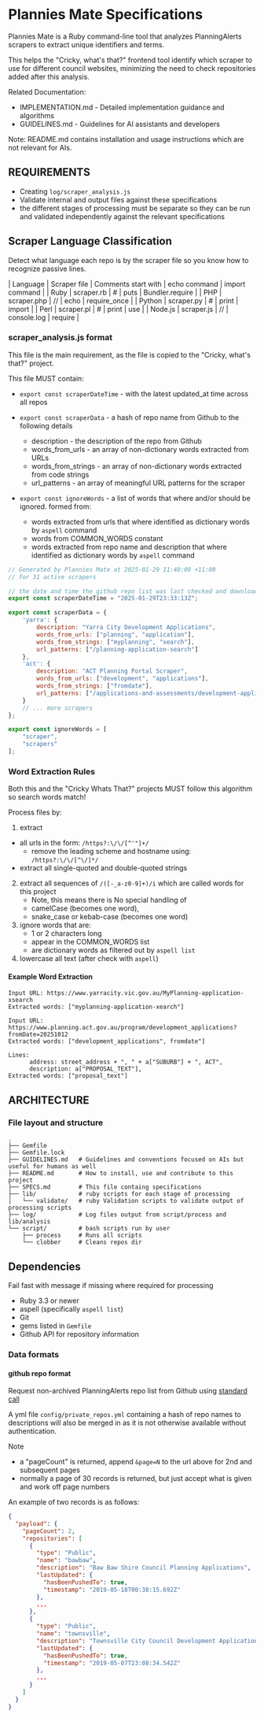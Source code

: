 # Plannies Mate Specifications

Plannies Mate is a Ruby command-line tool that analyzes PlanningAlerts scrapers to extract unique identifiers and terms.

This helps the "Cricky, what's that?" frontend tool identify which scraper to use for different council websites,
minimizing the need to check repositories added after this analysis.

Related Documentation:

- IMPLEMENTATION.md - Detailed implementation guidance and algorithms
- GUIDELINES.md - Guidelines for AI assistants and developers

Note: README.md contains installation and usage instructions which are not relevant for AIs.

## REQUIREMENTS

* Creating `log/scraper_analysis.js`
* Validate internal and output files against these specifications
* the different stages of processing must be separate so they can be run and validated independently against the
  relevant specifications

## Scraper Language Classification

Detect what language each repo is by the scraper file so you know how to recognize passive lines.

| Language | Scraper file | Comments start with | echo command | import command |
| Ruby | scraper.rb | # | puts | Bundler.require |
| PHP | scraper.php | // | echo | require_once |
| Python | scraper.py | # | print | import |
| Perl | scraper.pl | # | print | use |
| Node.js | scraper.js | // | console.log | require |

### scraper_analysis.js format

This file is the main requirement, as the file is copied to the "Cricky, what's that?" project.

This file MUST contain:

* `export const scraperDateTime` - with the latest updated_at time across all repos

* `export const scraperData` - a hash of repo name from Github to the following details
    * description - the description of the repo from Github
    * words_from_urls - an array of non-dictionary words extracted from URLs
    * words_from_strings - an array of non-dictionary words extracted from code strings
    * url_patterns - an array of meaningful URL patterns for the scraper

* `export const ignoreWords` - a list of words that where and/or should be ignored. formed from:
    * words extracted from urls that where identified as dictionary words by `aspell` command
    * words from COMMON_WORDS constant
    * words extracted from repo name and description that where identified as dictionary words by `aspell` command

```javascript
// Generated by Plannies Mate at 2025-01-29 11:40:09 +11:00
// for 31 active scrapers

// the date and time the github repo list was last checked and downloaded
export const scraperDateTime = "2025-01-29T23:33:13Z";

export const scraperData = {
    'yarra': {
        description: "Yarra City Development Applications",
        words_from_urls: ["planning", "application"],
        words_from_strings: ["myplanning", "xearch"],
        url_patterns: ["/planning-application-search"]
    },
    'act': {
        description: "ACT Planning Portal Scraper",
        words_from_urls: ["development", "applications"],
        words_from_strings: ["fromdate"],
        url_patterns: ["/applications-and-assessments/development-applications"]
    }
    // ... more scrapers
};

export const ignoreWords = [
    "scraper",
    "scrapers"
];

```

### Word Extraction Rules

Both this and the "Cricky Whats That?" projects MUST follow this algorithm so search words match!

Process files by:

1. extract

* all urls in the form: `/https?:\/\/[^'"]+/`
    - remove the leading scheme and hostname using: `/https?:\/\/[^\/]*/`
* extract all single-quoted and double-quoted strings

2. extract all sequences of `/([-_a-z0-9]+)/i` which are called words for this project
    - Note, this means there is No special handling of
    - camelCase (becomes one word),
    - snake_case or kebab-case (becomes one word)
3. ignore words that are:
    - 1 or 2 characters long
    - appear in the COMMON_WORDS list
    - are dictionary words as filtered out by `aspell list`
4. lowercase all text (after check with `aspell`)

#### Example Word Extraction

```
Input URL: https://www.yarracity.vic.gov.au/MyPlanning-application-xsearch
Extracted words: ["myplanning-application-xearch"]

Input URL: https://www.planning.act.gov.au/program/development_applications?fromDate=20251012
Extracted words: ["development_applications", fromdate"]

Lines:
      address: street_address + ", " + a["SUBURB"] + ", ACT",
      description: a["PROPOSAL_TEXT"],
Extracted words: ["proposal_text"]
```

## ARCHITECTURE

### File layout and structure

```
.
├── Gemfile
├── Gemfile.lock
├── GUIDELINES.md   # Guidelines and conventions focused on AIs but useful for humans as well
├── README.md       # How to install, use and contribute to this project
├── SPECS.md        # This file containg specifications
├── lib/            # ruby scripts for each stage of processing
│   └── validate/   # ruby Validation scripts to validate output of processing scripts
├── log/            # Log files output from script/process and lib/analysis
└── script/         # bash scripts run by user
    ├── process     # Runs all scripts
    └── clobber     # Cleans repos dir
```

## Dependencies

Fail fast with message if missing where required for processing

- Ruby 3.3 or newer
- aspell (specifically `aspell list`)
- Git
- gems listed in `Gemfile`
- Github API for repository information

### Data formats

#### github repo format

Request non-archived PlanningAlerts repo list from Github using
[standard call](https://github.com/orgs/planningalerts-scrapers/repositories.json?q=archived%3Afalse)

A yml file `config/private_repos.yml` containing a hash of repo names to descriptions will also be merged in as it is not
otherwise available without authentication.

Note

- a "pageCount" is returned, append `&page=N` to the url above for 2nd and subsequent pages
- normally a page of 30 records is returned, but just accept what is given and work off page
  numbers

An example of two records is as follows:

```json
{
  "payload": {
    "pageCount": 2,
    "repositories": [
      {
        "type": "Public",
        "name": "bawbaw",
        "description": "Baw Baw Shire Council Planning Applications",
        "lastUpdated": {
          "hasBeenPushedTo": true,
          "timestamp": "2019-05-18T00:38:15.692Z"
        },
        ...
      },
      {
        "type": "Public",
        "name": "townsville",
        "description": "Townsville City Council Development Applications",
        "lastUpdated": {
          "hasBeenPushedTo": true,
          "timestamp": "2019-05-07T23:08:34.542Z"
        },
        ...
      }
    ]
  }
} 
```

